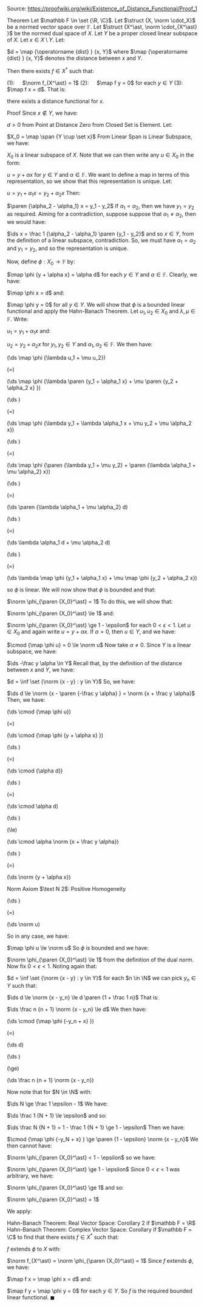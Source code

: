 # 

Source: https://proofwiki.org/wiki/Existence_of_Distance_Functional/Proof_1

Theorem
Let $\mathbb F \in \set {\R, \C}$. 
Let $\struct {X, \norm \cdot_X}$ be a normed vector space over $\mathbb F$.
Let $\struct {X^\ast, \norm \cdot_{X^\ast} }$ be the normed dual space of $X$. 
Let $Y$ be a proper closed linear subspace of $X$. 
Let $x \in X \setminus Y$.
Let:

$d = \map {\operatorname {dist} } {x, Y}$
where $\map {\operatorname {dist} } {x, Y}$ denotes the distance between $x$ and $Y$.

Then there exists $f \in X^\ast$ such that:

$(1): \quad$ $\norm f_{X^\ast} = 1$
$(2): \quad$ $\map f y = 0$ for each $y \in Y$
$(3): \quad$ $\map f x = d$.
That is: 

there exists a distance functional for $x$.


Proof
Since $x \not \in Y$, we have: 

$d > 0$
from Point at Distance Zero from Closed Set is Element.
Let:

$X_0 = \map \span {Y \cup \set x}$
From Linear Span is Linear Subspace, we have: 

$X_0$ is a linear subspace of $X$.
Note that we can then write any $u \in X_0$ in the form: 

$u = y + \alpha x$
for $y \in Y$ and $\alpha \in \mathbb F$. 
We want to define a map in terms of this representation, so we show that this representation is unique. 
Let: 

$u = y_1 + \alpha_1 x = y_2 + \alpha_2 x$
Then: 

$\paren {\alpha_2 - \alpha_1} x = y_1 - y_2$
If $\alpha_1 = \alpha_2$, then we have $y_1 = y_2$ as required.
Aiming for a contradiction, suppose suppose that $\alpha_1 \ne \alpha_2$, then we would have: 

$\ds x = \frac 1 {\alpha_2 - \alpha_1} \paren {y_1 - y_2}$
and so $x \in Y$, from the definition of a linear subspace, contradiction. 
So, we must have $\alpha_1 = \alpha_2$ and $y_1 = y_2$, and so the representation is unique. 

Now, define $\phi : X_0 \to \mathbb F$ by: 

$\map \phi {y + \alpha x} = \alpha d$
for each $y \in Y$ and $\alpha \in \mathbb F$.
Clearly, we have: 

$\map \phi x = d$
and:

$\map \phi y = 0$ for all $y \in Y$.
We will show that $\phi$ is a bounded linear functional and apply the Hahn-Banach Theorem. 
Let $u_1, u_2 \in X_0$ and $\lambda, \mu \in \mathbb F$. 
Write: 

$u_1 = y_1 + \alpha_1 x$
and:

$u_2 = y_2 + \alpha_2 x$
for $y_1, y_2 \in Y$ and $\alpha_1, \alpha_2 \in \mathbb F$. 
We then have: 














\(\ds \map \phi {\lambda u_1 + \mu u_2}\)

\(=\)







\(\ds \map \phi {\lambda \paren {y_1 + \alpha_1 x} + \mu \paren {y_2 + \alpha_2 x} }\)




















\(\ds \)

\(=\)







\(\ds \map \phi {\lambda y_1 + \lambda \alpha_1 x + \mu y_2 + \mu \alpha_2 x}\)




















\(\ds \)

\(=\)







\(\ds \map \phi {\paren {\lambda y_1 + \mu y_2} + \paren {\lambda \alpha_1 + \mu \alpha_2} x}\)




















\(\ds \)

\(=\)







\(\ds \paren {\lambda \alpha_1 + \mu \alpha_2} d\)




















\(\ds \)

\(=\)







\(\ds \lambda \alpha_1 d + \mu \alpha_2 d\)




















\(\ds \)

\(=\)







\(\ds \lambda \map \phi {y_1 + \alpha_1 x} + \mu \map \phi {y_2 + \alpha_2 x}\)









so $\phi$ is linear. 
We will now show that $\phi$ is bounded and that: 

$\norm \phi_{\paren {X_0}^\ast} = 1$
To do this, we will show that: 

$\norm \phi_{\paren {X_0}^\ast} \le 1$
and:

$\norm \phi_{\paren {X_0}^\ast} \ge 1 - \epsilon$
for each $0 < \epsilon < 1$.
Let $u \in X_0$ and again write $u = y + \alpha x$. 
If $\alpha = 0$, then $u \in Y$, and we have: 

$\cmod {\map \phi u} = 0 \le \norm u$
Now take $\alpha \ne 0$. 
Since $Y$ is a linear subspace, we have: 

$\ds -\frac y \alpha \in Y$
Recall that, by the definition of the distance between $x$ and $Y$, we have: 

$d = \inf \set {\norm {x - y} : y \in Y}$
So, we have: 

$\ds d \le \norm {x - \paren {-\frac y \alpha} } = \norm {x + \frac y \alpha}$
Then, we have: 














\(\ds \cmod {\map \phi u}\)

\(=\)







\(\ds \cmod {\map \phi {y + \alpha x} }\)




















\(\ds \)

\(=\)







\(\ds \cmod {\alpha d}\)




















\(\ds \)

\(=\)







\(\ds \cmod \alpha d\)




















\(\ds \)

\(\le\)







\(\ds \cmod \alpha \norm {x + \frac y \alpha}\)




















\(\ds \)

\(=\)







\(\ds \norm {y + \alpha x}\)





Norm Axiom $\text N 2$: Positive Homogeneity














\(\ds \)

\(=\)







\(\ds \norm u\)









So in any case, we have: 

$\map \phi u \le \norm u$
So $\phi$ is bounded and we have: 

$\norm \phi_{\paren {X_0}^\ast} \le 1$
from the definition of the dual norm.
Now fix $0 < \epsilon < 1$. 
Noting again that: 

$d = \inf \set {\norm {x - y} : y \in Y}$
for each $n \in \N$ we can pick $y_n \in Y$ such that: 

$\ds d \le \norm {x - y_n} \le d \paren {1 + \frac 1 n}$
That is: 

$\ds \frac n {n + 1} \norm {x - y_n} \le d$
We then have: 














\(\ds \cmod {\map \phi {-y_n + x} }\)

\(=\)







\(\ds d\)




















\(\ds \)

\(\ge\)







\(\ds \frac n {n + 1} \norm {x - y_n}\)









Now note that for $N \in \N$ with: 

$\ds N \ge \frac 1 \epsilon - 1$
We have: 

$\ds \frac 1 {N + 1} \le \epsilon$
and so: 

$\ds \frac N {N + 1} = 1 - \frac 1 {N + 1} \ge 1 - \epsilon$
Then we have: 

$\cmod {\map \phi {-y_N + x} } \ge \paren {1 - \epsilon} \norm {x - y_n}$
We then cannot have: 

$\norm \phi_{\paren {X_0}^\ast} < 1 - \epsilon$
so we have: 

$\norm \phi_{\paren {X_0}^\ast} \ge 1 - \epsilon$
Since $0 < \epsilon < 1$ was arbitrary, we have: 

$\norm \phi_{\paren {X_0}^\ast} \ge 1$
and so: 

$\norm \phi_{\paren {X_0}^\ast} = 1$

We apply: 

Hahn-Banach Theorem: Real Vector Space: Corollary 2 if $\mathbb F = \R$
Hahn-Banach Theorem: Complex Vector Space: Corollary if $\mathbb F = \C$
to find that there exists $f \in X^\ast$ such that:

$f$ extends $\phi$ to $X$
with: 

$\norm f_{X^\ast} = \norm \phi_{\paren {X_0}^\ast} = 1$
Since $f$ extends $\phi$, we have: 

$\map f x = \map \phi x = d$
and:

$\map f y = \map \phi y = 0$ for each $y \in Y$.
So $f$ is the required bounded linear functional.
$\blacksquare$





